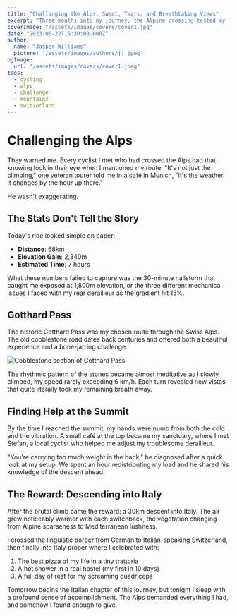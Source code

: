 ```yaml
---
title: "Challenging the Alps: Sweat, Tears, and Breathtaking Views"
excerpt: "Three months into my journey, the Alpine crossing tested my limits and rewarded me with some of the most stunning landscapes I've ever witnessed."
coverImage: "/assets/images/covers/cover1.jpg"
date: "2023-06-22T15:30:00.000Z"
author:
  name: "Jasper Williams"
  picture: "/assets/images/authors/jj.jpeg"
ogImage:
  url: "/assets/images/covers/cover1.jpeg"
tags:
  - cycling
  - alps
  - challenge
  - mountains
  - switzerland
---
```


# Challenging the Alps

They warned me. Every cyclist I met who had crossed the Alps had that knowing look in their eye when I mentioned my route. "It's not just the climbing," one veteran tourer told me in a café in Munich, "it's the weather. It changes by the hour up there."

He wasn't exaggerating.

## The Stats Don't Tell the Story

Today's ride looked simple on paper:

* **Distance**: 68km
* **Elevation Gain**: 2,340m
* **Estimated Time**: 7 hours

What these numbers failed to capture was the 30-minute hailstorm that caught me exposed at 1,800m elevation, or the three different mechanical issues I faced with my rear derailleur as the gradient hit 15%.

## Gotthard Pass

The historic Gotthard Pass was my chosen route through the Swiss Alps. The old cobblestone road dates back centuries and offered both a beautiful experience and a bone-jarring challenge.

![Cobblestone section of Gotthard Pass](/assets/images/covers/cover1.jpeg)

The rhythmic pattern of the stones became almost meditative as I slowly climbed, my speed rarely exceeding 6 km/h. Each turn revealed new vistas that quite literally took my remaining breath away.

## Finding Help at the Summit

By the time I reached the summit, my hands were numb from both the cold and the vibration. A small café at the top became my sanctuary, where I met Stefan, a local cyclist who helped me adjust my troublesome derailleur.

"You're carrying too much weight in the back," he diagnosed after a quick look at my setup. We spent an hour redistributing my load and he shared his knowledge of the descent ahead.

## The Reward: Descending into Italy

After the brutal climb came the reward: a 30km descent into Italy. The air grew noticeably warmer with each switchback, the vegetation changing from Alpine sparseness to Mediterranean lushness.

I crossed the linguistic border from German to Italian-speaking Switzerland, then finally into Italy proper where I celebrated with:

1. The best pizza of my life in a tiny trattoria
2. A hot shower in a real hostel (my first in 10 days)
3. A full day of rest for my screaming quadriceps

Tomorrow begins the Italian chapter of this journey, but tonight I sleep with a profound sense of accomplishment. The Alps demanded everything I had, and somehow I found enough to give.